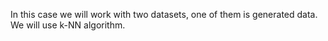 In this case we will work with two datasets, one of them is generated data. We will use k-NN algorithm.
